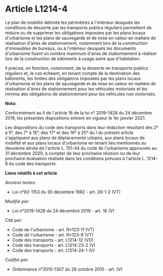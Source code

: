 # Article L1214-4

Le plan de mobilité délimite les périmètres à l'intérieur desquels les conditions de desserte par les transports publics
réguliers permettent de réduire ou de supprimer les obligations imposées par les plans locaux d'urbanisme et les plans de
sauvegarde et de mise en valeur en matière de réalisation d'aires de stationnement, notamment lors de la construction
d'immeubles de bureaux, ou à l'intérieur desquels les documents d'urbanisme fixent un nombre maximum d'aires de stationnement
à réaliser lors de la construction de bâtiments à usage autre que d'habitation.

Il précise, en fonction, notamment, de la desserte en transports publics réguliers et, le cas échéant, en tenant compte de la
destination des bâtiments, les limites des obligations imposées par les plans locaux d'urbanisme et les plans de sauvegarde
et de mise en valeur en matière de réalisation d'aires de stationnement pour les véhicules motorisés et les minima des
obligations de stationnement pour les véhicules non motorisés.

**Nota:**

Conformément au II de l'article 16 de la loi n° 2019-1428 du 24 décembre 2019, les présentes dispositions entrent en vigueur
le 1er janvier 2021.

Les dispositions du code des transports dans leur rédaction résultant des 2° à 5°, des 7° à 15°, des 17° et des 19° à 25° du
I du présent article s'appliquent aux plans de déplacements urbains, aux plans locaux de mobilité et aux plans locaux
d'urbanisme en tenant lieu mentionnés au deuxième alinéa de l'article L. 151-44 du code de l'urbanisme approuvés au 31
décembre 2020, à compter de leur prochaine révision ou de leur prochaine évaluation réalisée dans les conditions prévues à
l'article L. 1214-8 du code des transports.

**Liens relatifs à cet article**

_Anciens textes_:

  - Loi n°82-1153 du 30 décembre 1982 - art. 28-1-2 (VT)

_Modifié par_:

  - Loi n°2019-1428 du 24 décembre 2019 - art. 16 (V)

_Cité par_:

  - Code de l'urbanisme - art. R*123-11 (VT)
  - Code de l'urbanisme - art. R*123-9 (VT)
  - Code des transports - art. L1214-12 (VD)
  - Code des transports - art. L1214-23-2  (V)
  - Code des transports - art. L1214-24-1 (V)

_Codifié par_:

  - Ordonnance n°2010-1307 du 28 octobre 2010 - art. (V)
